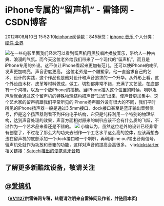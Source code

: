 
# iPhone专属的“留声机” - 雷锋网 - CSDN博客


2012年08月10日 15:52:10[leiphone](https://me.csdn.net/leiphone)阅读数：845标签：[iphone																](https://so.csdn.net/so/search/s.do?q=iphone&t=blog)[音乐																](https://so.csdn.net/so/search/s.do?q=音乐&t=blog)[
							](https://so.csdn.net/so/search/s.do?q=iphone&t=blog)个人分类：[硬件																](https://blog.csdn.net/leiphone/article/category/877730)[业界																](https://blog.csdn.net/leiphone/article/category/873390)[
							](https://blog.csdn.net/leiphone/article/category/877730)


![](http://www.leiphone.com/wp-content/uploads/2012/08/20089925138835_2-150x150.jpg)在一些电影里面我们经常可以看到留声机用黑胶唱片播放音乐，带给人一种古典、浪漫的气氛。而今天这位老外给我们带来了一个现代的“留声机”，而且是iPhone专用的外设。这不仅让iPhone看起来更加有范儿，还可以使iPhone的喇叭发声更加响亮，声音密度更高。
这位老外是一个雕塑家，他一直追求自己的艺术、设计的实践，这个作品也是他对设计和声音追求的一个升华。从外形上看，这个外设由木材、皮革等材料做成，做工、切割都非常不错，充满了文艺范，在底部有一个沟槽，以及一个放iPhone的插槽。当iPhone插入这个位置的时候，喇叭发声后就会通过这个留声机的特殊物理结构把声音“过滤”出来，使声音更加集中。这个艺术家的留声机跟我们平常所见的iPhone扬声器外设有很大的不同，我们平时所见的iPhone扬声器一般是通过3.5mm接口、dock接口甚至是蓝牙输出音频信号，但是这个扬声器则看不到任何电子结构，它只是纯粹利用一个特别的物理结构，达到声音处理的效果，声音方面相对原来的喇叭应该不会有什么质的飞跃，不过作为一个艺术品来看还是不错的。
![](http://www.leiphone.com/wp-content/uploads/2012/08/34af51833c6fc852e58b59cdc8db8e1c_large.jpg)
小编认为，虽然这位老外的设计已经非常有创意了，不过花了那么大的功夫去制作一个工艺水平这么高的腔体，应该再想办法在留声机的底部添加一个dock接口和一个喇叭，再利用line out输出音频信号，留声机处就作为功放和音箱的功能，这样对声音的提高会高很多。
via:[kickstarter](http://www.kickstarter.com/projects/825552466/gramophone?ref=category)
相关链接：[Satechi推出的便携蓝牙音箱](http://www.leiphone.com/satechi-bluetooth-speaker.html)
## 了解更多新酷炫设备，敬请关注
## [@爱搞机](http://weibo.com/u/2708473010)

**（****[VV1127](http://www.leiphone.com/author/%E5%BC%A0%E5%A8%81)****供****雷锋网****专稿，转载请注明来自雷锋网及作者，并链回本页)**


